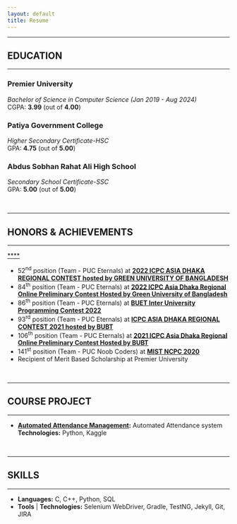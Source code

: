 ```yaml
---
layout: default
title: Resume
---
```



---
## EDUCATION
---
### Premier University  
*Bachelor of Science in Computer Science (Jan 2019 - Aug 2024)*  
CGPA: **3.99** (out of **4.00**) 

### Patiya Government College
*Higher Secondary Certificate-HSC*  
GPA: **4.75** (out of **5.00**)

### Abdus Sobhan Rahat Ali High School
*Secondary School Certificate-SSC*  <br>
GPA: **5.00** (out of **5.00**)
 
<br />

---
## HONORS & ACHIEVEMENTS
---
<a href=""> **** </a>
* 52<sup>nd</sup> position (Team - PUC Eternals) at <a href="https://algo.codemarshal.org/contests/dhaka-22/standings"> **2022 ICPC ASIA DHAKA REGIONAL CONTEST hosted by GREEN UNIVERSITY OF BANGLADESH** </a>
* 84<sup>th</sup> position (Team - PUC Eternals) at <a href="https://algo.codemarshal.org/contests/icpc-dhaka-22-preli/standings"> **2022 ICPC Asia Dhaka Regional Online Preliminary Contest Hosted by Green University of Bangladesh** </a>
* 86<sup>th</sup> position (Team - PUC Eternals) at <a href="https://toph.co/c/buet-inter-university-2022/standings"> **BUET Inter University Programming Contest 2022** </a>  
* 93<sup>rd</sup> position (Team - PUC Eternals) at <a href="https://algo.codemarshal.org/contests/dhaka-21-main/standings"> **ICPC ASIA DHAKA REGIONAL CONTEST 2021 hosted by BUBT**  </a> 
* 106<sup>th</sup> position (Team - PUC Eternals) at <a href="https://algo.codemarshal.org/contests/icpc-dhaka-21-preli/standings"> **2021 ICPC Asia Dhaka Regional Online Preliminary Contest Hosted by BUBT** </a> 
* 141<sup>st</sup> position (Team - PUC Noob Coders) at <a href="https://algo.codemarshal.org/contests/mist-ncpc-2020/standings"> **MIST NCPC 2020** </a>  
* Recipient of Merit Based Scholarship at Premier University



<br />

---
## COURSE PROJECT
---
* **[Automated Attendance Management](https://www.kaggle.com/sajjadhossaint/auto-attendance-using-cnn):** Automated Attendance system  
 **Technologies:** Python, Kaggle 

<br />
  
---
## SKILLS  
---
* **Languages:** C, C++, Python, SQL
* **Tools** &#124; **Technologies:** Selenium WebDriver, Gradle, TestNG, Jekyll, Git, JIRA
